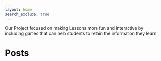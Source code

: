 ```yaml
---
layout: home
search_exclude: true
---
```

Our Project focused on making Lessons more fun and interactive by including games that can help students to retain the information they learn   



# Posts
